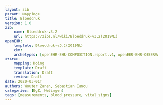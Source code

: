 ```yaml
---
layout: zib
parent: Mappings
title: Bloeddruk
version: 1.0
zib:
    name: Bloeddruk-v3.2
    url: https://zibs.nl/wiki/Bloeddruk-v3.2(2019NL)
openEHR:
    template: Bloeddruk-v3.2(2019NL)
    ckm: 
    archetypes: [openEHR-EHR-COMPOSITION.report.v1, openEHR-EHR-OBSERVATION.blood_pressure.v2]
status:
    mapping: Doing
    template: Draft
    translation: Draft
    review: Draft
date: 2020-03-01T
authors: Wouter Zanen, Sebastian Iancu
categories: [BgZ, Metingen]
tags: [measurements, blood_pressure, vital_signs]
---
```



